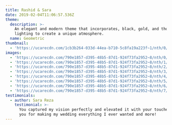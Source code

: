 ```yaml
---
title: Rashid & Sara
date: 2019-02-04T11:06:57.536Z
theme:
  description: >-
    An elegant and modern theme that incorporates, black, gold, and thoughtful
    lighting to create a unique atmosphere.
  name: Geometric
thumbnail:
  - 'https://ucarecdn.com/1cb3b264-033d-44ea-b710-5c8fa19a223f~1/nth/0/'
images:
  - 'https://ucarecdn.com/790e1857-d395-48b5-87d1-924f73fa2952~8/nth/0/'
  - 'https://ucarecdn.com/790e1857-d395-48b5-87d1-924f73fa2952~8/nth/1/'
  - 'https://ucarecdn.com/790e1857-d395-48b5-87d1-924f73fa2952~8/nth/2/'
  - 'https://ucarecdn.com/790e1857-d395-48b5-87d1-924f73fa2952~8/nth/3/'
  - 'https://ucarecdn.com/790e1857-d395-48b5-87d1-924f73fa2952~8/nth/4/'
  - 'https://ucarecdn.com/790e1857-d395-48b5-87d1-924f73fa2952~8/nth/5/'
  - 'https://ucarecdn.com/790e1857-d395-48b5-87d1-924f73fa2952~8/nth/6/'
  - 'https://ucarecdn.com/790e1857-d395-48b5-87d1-924f73fa2952~8/nth/7/'
testimonials:
  - author: Sara Reza
    testimonial: >-
      You captured my vision perfectly and elevated it with your touches. Thank
      you for making my wedding everything I ever wanted and more!
---
```


